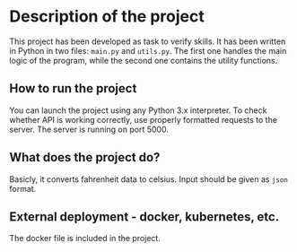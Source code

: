 # Description of the project

This project has been developed as task to verify skills. It has been written in Python in two files: `main.py` and `utils.py`. The first one handles the main logic of the program, while the second one contains the utility functions.

## How to run the project

You can launch the project using any Python 3.x interpreter. To check whether API is working correctly, use properly formatted requests to the server. The server is running on port 5000.

## What does the project do?

Basicly, it converts fahrenheit data to celsius. Input should be given as `json` format.

## External deployment - docker, kubernetes, etc.

The docker file is included in the project.
